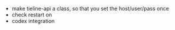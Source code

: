 -   make tieline-api a class, so that you set the host/user/pass once
-   check restart on
-   codex integration
